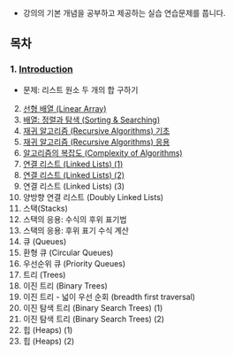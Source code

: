 - 강의의 기본 개념을 공부하고 제공하는 실습 연습문제를 풉니다.




## 목차
### 1. [Introduction](https://github.com/park4264/DataStructures-Algorithms/blob/main/Programming%20Lecture/1.%20Introduction.md) 
  - 문제: 리스트 원소 두 개의 합 구하기
2. [선형 배열 (Linear Array)](https://github.com/park4264/DataStructures-Algorithms/blob/main/Programming%20Lecture/2.%20%EC%84%A0%ED%98%95%20%EB%B0%B0%EC%97%B4%20(Linear%20Array).md)
3. [배열: 정렬과 탐색 (Sorting & Searching)](https://github.com/park4264/DataStructures-Algorithms/blob/main/Programming%20Lecture/3.%20%EB%B0%B0%EC%97%B4:%20%EC%A0%95%EB%A0%AC%EA%B3%BC%20%ED%83%90%EC%83%89%20(Sorting%20%26%20Searching).md)
4. [재귀 알고리즘 (Recursive Algorithms) 기초](https://github.com/park4264/DataStructures-Algorithms/blob/main/Programming%20Lecture/4.%20%EC%9E%AC%EA%B7%80%20%EC%95%8C%EA%B3%A0%EB%A6%AC%EC%A6%98(Recursive%20Algorithms)%20%EA%B8%B0%EC%B4%88.md)
5. [재귀 알고리즘 (Recursive Algorithms) 응용](https://github.com/park4264/DataStructures-Algorithms/blob/main/Programming%20Lecture/5.%20%EC%9E%AC%EA%B7%80%20%EC%95%8C%EA%B3%A0%EB%A6%AC%EC%A6%98(Recursive%20Algorithms)%20%EC%9D%91%EC%9A%A9.md)
6. [알고리즘의 복잡도 (Complexity of Algorithms)](https://github.com/park4264/DataStructures-Algorithms/blob/main/Programming%20Lecture/6.%20%EC%95%8C%EA%B3%A0%EB%A6%AC%EC%A6%98%EC%9D%98%20%EB%B3%B5%EC%9E%A1%EB%8F%84(Complexity%20of%20Algorithms).md)
7. [연결 리스트 (Linked Lists) (1)](https://github.com/park4264/DataStructures-Algorithms/blob/main/Programming%20Lecture/7.%20%EC%97%B0%EA%B2%B0%20%EB%A6%AC%EC%8A%A4%ED%8A%B8(Linked%20Lists)%20(1).md)
8. [연결 리스트 (Linked Lists) (2)](https://github.com/park4264/DataStructures-Algorithms/blob/main/Programming%20Lecture/8.%20%EC%97%B0%EA%B2%B0%20%EB%A6%AC%EC%8A%A4%ED%8A%B8(Linked%20Lists)%20(2).md)
9. 연결 리스트 (Linked Lists) (3)
10. 양방향 연결 리스트 (Doubly Linked Lists)
11. 스택(Stacks)
12. 스택의 응용: 수식의 후위 표기법
13. 스택의 응용: 후위 표기 수식 계산
14. 큐 (Queues) 
15. 환형 큐 (Circular Queues)
16. 우선순위 큐 (Priority Queues)
17. 트리 (Trees)
18. 이진 트리 (Binary Trees)
19. 이진 트리 - 넓이 우선 순회 (breadth first traversal)
20. 이진 탐색 트리 (Binary Search Trees) (1)
21. 이진 탐색 트리 (Binary Search Trees) (2)
22. 힙 (Heaps) (1)
23. 힙 (Heaps) (2)

